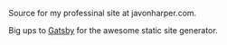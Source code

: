 Source for my professinal site at javonharper.com.

Big ups to [Gatsby](https://www.gatsbyjs.org/) for the awesome static site generator.

